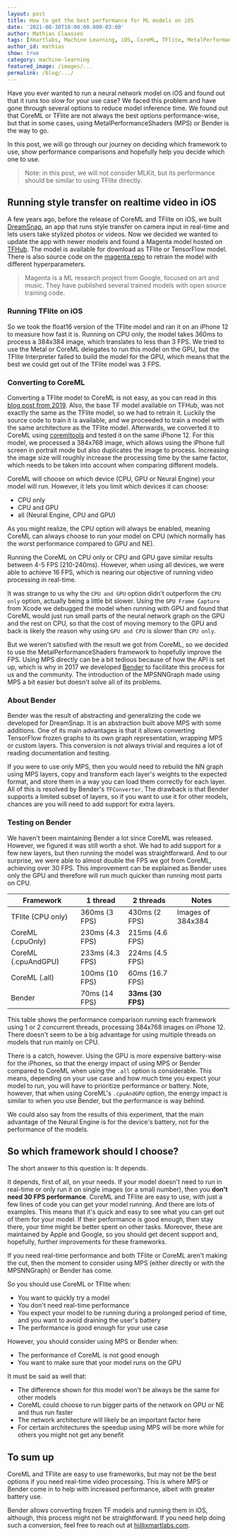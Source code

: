 ```yaml
---
layout: post
title: How to get the best performance for ML models on iOS
date: '2021-08-30T10:00:00.000-03:00'
author: Mathias Claassen
tags: [Xmartlabs, Machine Learning, iOS, CoreML, TFlite, MetalPerformanceShaders, Bender]
author_id: mathias
show: true
category: machine-learning
featured_image: /images/...
permalink: /blog/.../
---
```


Have you ever wanted to run a neural network model on iOS and found out that it runs too slow for your use case?
We faced this problem and have gone through several options to reduce model inference time. We found out that CoreML or TFlite are not always the best options performance-wise, but that in some cases, using MetalPerformanceShaders (MPS) or Bender is the way to go.

In this post, we will go through our journey on deciding which framework to use, show performance comparisons and hopefully help you decide which one to use.

> Note: in this post, we will not consider MLKit, but its performance should be similar to using TFlite directly.

## Running style transfer on realtime video in iOS
A few years ago, before the release of CoreML and TFlite on iOS, we built [DreamSnap], an app that runs style transfer on camera input in real-time and lets users take stylized photos or videos.
Now we decided we wanted to update the app with newer models and found a Magenta model hosted on [TFHub].
The model is available for download as TFlite or TensorFlow model. There is also source code on the [magenta repo] to retrain the model with different hyperparameters.

> Magenta is a ML research project from Google, focused on art and music. They have published several trained models with open source training code.

### Running TFlite on iOS

So we took the float16 version of the TFlite model and ran it on an iPhone 12 to measure how fast it is.
Running on CPU only, the model takes 360ms to process a 384x384 image, which translates to less than 3 FPS.
We tried to use the Metal or CoreML delegates to run this model on the GPU, but the TFlite Interpreter failed to build the model for the GPU, which means that the best we could get out of the TFlite model was 3 FPS.

### Converting to CoreML
Converting a TFlite model to CoreML is not easy, as you can read in this [blog post from 2019].
Also, the base TF model available on TFHub, was not exactly the same as the TFlite model, so we had to retrain it.
Luckily the source code to train it is available, and we proceeded to train a model with the same architecture as the TFlite model.
Afterwards, we converted it to CoreML using [coremltools] and tested it on the same iPhone 12.
For this model, we processed a 384x768 image, which allows using the iPhone full screen in portrait mode but also duplicates the image to process.
Increasing the image size will roughly increase the processing time by the same factor, which needs to be taken into account when comparing different models.

CoreML will choose on which device (CPU, GPU or Neural Engine) your model will run. However, it lets you limit which devices it can choose:
* CPU only
* CPU and GPU
* all (Neural Engine, CPU and GPU)

As you might realize, the CPU option will always be enabled, meaning CoreML can always choose to run your model on CPU (which normally has the worst performance compared to GPU and NE).

Running the CoreML on CPU only or CPU and GPU gave similar results between 4-5 FPS (210-240ms).
However, when using all devices, we were able to achieve 16 FPS, which is nearing our objective of running video processing in real-time.

It was strange to us why the `CPU and GPU` option didn't outperform the `CPU only` option, actually being a little bit slower.
Using the `GPU Frame Capture` from Xcode we debugged the model when running with GPU and found that CoreML would just run small parts of the neural network graph on the GPU and the rest on CPU, so that the cost of moving memory to the GPU and back is likely the reason why using `GPU and CPU` is slower than `CPU only`.

But we weren't satisfied with the result we got from CoreML, so we decided to use the MetalPerformanceShaders framework to hopefully improve the FPS.
Using MPS directly can be a bit tedious because of how the API is set up, which is why in 2017 we developed [Bender] to facilitate this process for us and the community.
The introduction of the MPSNNGraph made using MPS a bit easier but doesn't solve all of its problems.

### About Bender
Bender was the result of abstracting and generalizing the code we developed for DreamSnap.
It is an abstraction built above MPS with some additions.
One of its main advantages is that it allows converting TensorFlow frozen graphs to its own graph representation, wrapping MPS or custom layers.
This conversion is not always trivial and requires a lot of reading documentation and testing.

If you were to use only MPS, then you would need to rebuild the NN graph using MPS layers, copy and transform each layer's weights to the expected format, and store them in a way you can load them correctly for each layer.
All of this is resolved by Bender's `TFConverter`.
The drawback is that Bender supports a limited subset of layers, so if you want to use it for other models, chances are you will need to add support for extra layers.

### Testing on Bender
We haven't been maintaining Bender a lot since CoreML was released. However, we figured it was still worth a shot.
We had to add support for a few new layers, but then running the model was straightforward.
And to our surprise, we were able to almost double the FPS we got from CoreML, achieving over 30 FPS.
This improvement can be explained as Bender uses only the GPU and therefore will run much quicker than running most parts on CPU.

| Framework           | 1 thread        | 2 threads       | Notes |
|---------------------|-----------------|-----------------|-------|
| TFlite (CPU only)   | 360ms (3 FPS)   | 430ms (2 FPS)   | Images of 384x384 |
| CoreML (.cpuOnly)   | 230ms (4.3 FPS) | 215ms (4.6 FPS) |       |
| CoreML (.cpuAndGPU) | 233ms (4.3 FPS) | 224ms (4.5 FPS) |       |
| CoreML (.all)       | 100ms (10 FPS)  | 60ms (16.7 FPS) |       |
| Bender              | 70ms (14 FPS)   | **33ms (30 FPS)**   |       |

This table shows the performance comparison running each framework using 1 or 2 concurrent threads, processing 384x768 images on iPhone 12.
There doesn't seem to be a big advantage for using multiple threads on models that run mainly on CPU.

There is a catch, however. Using the GPU is more expensive battery-wise for the iPhones, so that the energy impact of using MPS or Bender compared to CoreML when using the `.all` option is considerable.
This means, depending on your use case and how much time you expect your model to run, you will have to prioritize performance or battery.
Note, however, that when using CoreML's `.cpuAndGPU` option, the energy impact is similar to when you use Bender, but the performance is way behind.

We could also say from the results of this experiment, that the main advantage of the Neural Engine is for the device's battery, not for the performance of the models.

## So which framework should I choose?
The short answer to this question is: It depends.

It depends, first of all, on your needs.
If your model doesn't need to run in real-time or only run it on single images (or a small number), then you **don't need 30 FPS performance**.
CoreML and TFlite are easy to use, with just a few lines of code you can get your model running.
And there are lots of examples.
This means that it's quick and easy to see what you can get out of them for your model.
If their performance is good enough, then stay there, your time might be better spent on other tasks.
Moreover, these are maintained by Apple and Google, so you should get decent support and, hopefully, further improvements for these frameworks.

If you need real-time performance and both TFlite or CoreML aren't making the cut, then the moment to consider using MPS (either directly or with the MPSNNGraph) or Bender has come.

So you should use CoreML or TFlite when:
* You want to quickly try a model
* You don't need real-time performance
* You expect your model to be running during a prolonged period of time, and you want to avoid draining the user's battery
* The performance is good enough for your use case

However, you should consider using MPS or Bender when:
* The performance of CoreML is not good enough
* You want to make sure that your model runs on the GPU


It must be said as well that:
* The difference shown for this model won't be always be the same for other models
* CoreML could choose to run bigger parts of the network on GPU or NE and thus run faster
* The network architecture will likely be an important factor here
* For certain architectures the speedup using MPS will be more while for others you might not get any benefit

## To sum up

CoreML and TFlite are easy to use frameworks, but may not be the best options if you need real-time video processing.
This is where MPS or Bender come in to help with increased performance, albeit with greater battery use.

Bender allows converting frozen TF models and running them in iOS, although, this process might not be straightforward.
If you need help doing such a conversion, feel free to reach out at [hi@xmartlabs.com](mailto:hi@xmartlabs.com).


[Dreamsnap]: https://getdreamsnap.com
[TFHub]: https://tfhub.dev/google/lite-model/magenta/arbitrary-image-stylization-v1-256/fp16/transfer/1
[magenta repo]: https://github.com/magenta/magenta/tree/main/magenta/models/arbitrary_image_stylization
[blog post from 2019]: https://blog.xmartlabs.com/2019/11/22/TFlite-to-CoreML/
[coremltools]: https://github.com/apple/coremltools
[Bender]: https://github.com/xmartlabs/Bender